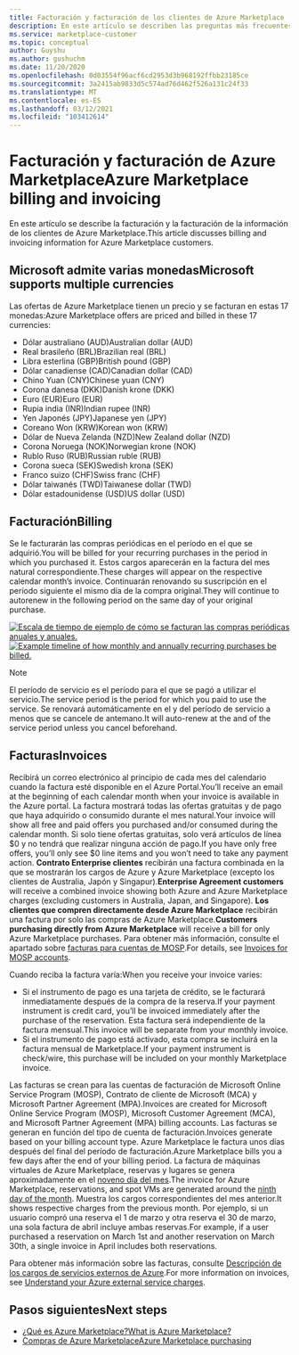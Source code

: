 ```yaml
---
title: Facturación y facturación de los clientes de Azure Marketplace
description: En este artículo se describen las preguntas más frecuentes sobre la facturación y la facturación de los clientes de Azure Marketplace.
ms.service: marketplace-customer
ms.topic: conceptual
author: Guyshu
ms.author: gushuchm
ms.date: 11/20/2020
ms.openlocfilehash: 0d03554f96acf6cd2953d3b968192ffbb23185ce
ms.sourcegitcommit: 3a2415ab9833d5c574ad76d462f526a131c24f33
ms.translationtype: MT
ms.contentlocale: es-ES
ms.lasthandoff: 03/12/2021
ms.locfileid: "103412614"
---
```

# <a name="azure-marketplace-billing-and-invoicing"></a><span data-ttu-id="13fd8-103">Facturación y facturación de Azure Marketplace</span><span class="sxs-lookup"><span data-stu-id="13fd8-103">Azure Marketplace billing and invoicing</span></span>

<span data-ttu-id="13fd8-104">En este artículo se describe la facturación y la facturación de la información de los clientes de Azure Marketplace.</span><span class="sxs-lookup"><span data-stu-id="13fd8-104">This article discusses billing and invoicing information for Azure Marketplace customers.</span></span>

## <a name="microsoft-supports-multiple-currencies"></a><span data-ttu-id="13fd8-105">Microsoft admite varias monedas</span><span class="sxs-lookup"><span data-stu-id="13fd8-105">Microsoft supports multiple currencies</span></span>

<span data-ttu-id="13fd8-106">Las ofertas de Azure Marketplace tienen un precio y se facturan en estas 17 monedas:</span><span class="sxs-lookup"><span data-stu-id="13fd8-106">Azure Marketplace offers are priced and billed in these 17 currencies:</span></span>

- <span data-ttu-id="13fd8-107">Dólar australiano (AUD)</span><span class="sxs-lookup"><span data-stu-id="13fd8-107">Australian dollar (AUD)</span></span>
- <span data-ttu-id="13fd8-108">Real brasileño (BRL)</span><span class="sxs-lookup"><span data-stu-id="13fd8-108">Brazilian real (BRL)</span></span>
- <span data-ttu-id="13fd8-109">Libra esterlina (GBP)</span><span class="sxs-lookup"><span data-stu-id="13fd8-109">British pound (GBP)</span></span>
- <span data-ttu-id="13fd8-110">Dólar canadiense (CAD)</span><span class="sxs-lookup"><span data-stu-id="13fd8-110">Canadian dollar (CAD)</span></span>
- <span data-ttu-id="13fd8-111">Chino Yuan (CNY)</span><span class="sxs-lookup"><span data-stu-id="13fd8-111">Chinese yuan (CNY)</span></span>
- <span data-ttu-id="13fd8-112">Corona danesa (DKK)</span><span class="sxs-lookup"><span data-stu-id="13fd8-112">Danish krone (DKK)</span></span>
- <span data-ttu-id="13fd8-113">Euro (EUR)</span><span class="sxs-lookup"><span data-stu-id="13fd8-113">Euro (EUR)</span></span>
- <span data-ttu-id="13fd8-114">Rupia india (INR)</span><span class="sxs-lookup"><span data-stu-id="13fd8-114">Indian rupee (INR)</span></span>
- <span data-ttu-id="13fd8-115">Yen Japonés (JPY)</span><span class="sxs-lookup"><span data-stu-id="13fd8-115">Japanese yen (JPY)</span></span>
- <span data-ttu-id="13fd8-116">Coreano Won (KRW)</span><span class="sxs-lookup"><span data-stu-id="13fd8-116">Korean won (KRW)</span></span>
- <span data-ttu-id="13fd8-117">Dólar de Nueva Zelanda (NZD)</span><span class="sxs-lookup"><span data-stu-id="13fd8-117">New Zealand dollar (NZD)</span></span>
- <span data-ttu-id="13fd8-118">Corona Noruega (NOK)</span><span class="sxs-lookup"><span data-stu-id="13fd8-118">Norwegian krone (NOK)</span></span>
- <span data-ttu-id="13fd8-119">Rublo Ruso (RUB)</span><span class="sxs-lookup"><span data-stu-id="13fd8-119">Russian ruble (RUB)</span></span>
- <span data-ttu-id="13fd8-120">Corona sueca (SEK)</span><span class="sxs-lookup"><span data-stu-id="13fd8-120">Swedish krona (SEK)</span></span>
- <span data-ttu-id="13fd8-121">Franco suizo (CHF)</span><span class="sxs-lookup"><span data-stu-id="13fd8-121">Swiss franc (CHF)</span></span>
- <span data-ttu-id="13fd8-122">Dólar taiwanés (TWD)</span><span class="sxs-lookup"><span data-stu-id="13fd8-122">Taiwanese dollar (TWD)</span></span>
- <span data-ttu-id="13fd8-123">Dólar estadounidense (USD)</span><span class="sxs-lookup"><span data-stu-id="13fd8-123">US dollar (USD)</span></span>

## <a name="billing"></a><span data-ttu-id="13fd8-124">Facturación</span><span class="sxs-lookup"><span data-stu-id="13fd8-124">Billing</span></span>

<span data-ttu-id="13fd8-125">Se le facturarán las compras periódicas en el período en el que se adquirió.</span><span class="sxs-lookup"><span data-stu-id="13fd8-125">You will be billed for your recurring purchases in the period in which you purchased it.</span></span> <span data-ttu-id="13fd8-126">Estos cargos aparecerán en la factura del mes natural correspondiente.</span><span class="sxs-lookup"><span data-stu-id="13fd8-126">These charges will appear on the respective calendar month’s invoice.</span></span> <span data-ttu-id="13fd8-127">Continuarán renovando su suscripción en el período siguiente el mismo día de la compra original.</span><span class="sxs-lookup"><span data-stu-id="13fd8-127">They will continue to autorenew in the following period on the same day of your original purchase.</span></span>

<span data-ttu-id="13fd8-128">[![Escala de tiempo de ejemplo de cómo se facturan las compras periódicas anuales y anuales.](media/billing/billing-charges-recurring.png)](media/billing/billing-charges-recurring.png#lightbox)</span><span class="sxs-lookup"><span data-stu-id="13fd8-128">[![Example timeline of how monthly and annually recurring purchases be billed.](media/billing/billing-charges-recurring.png)](media/billing/billing-charges-recurring.png#lightbox)</span></span>

>[!NOTE]
> <span data-ttu-id="13fd8-129">El período de servicio es el período para el que se pagó a utilizar el servicio.</span><span class="sxs-lookup"><span data-stu-id="13fd8-129">The service period is the period for which you paid to use the service.</span></span> <span data-ttu-id="13fd8-130">Se renovará automáticamente en el y del período de servicio a menos que se cancele de antemano.</span><span class="sxs-lookup"><span data-stu-id="13fd8-130">It will auto-renew at the and of the service period unless you cancel beforehand.</span></span>

## <a name="invoices"></a><span data-ttu-id="13fd8-131">Facturas</span><span class="sxs-lookup"><span data-stu-id="13fd8-131">Invoices</span></span>

<span data-ttu-id="13fd8-132">Recibirá un correo electrónico al principio de cada mes del calendario cuando la factura esté disponible en el Azure Portal.</span><span class="sxs-lookup"><span data-stu-id="13fd8-132">You’ll receive an email at the beginning of each calendar month when your invoice is available in the Azure portal.</span></span> <span data-ttu-id="13fd8-133">La factura mostrará todas las ofertas gratuitas y de pago que haya adquirido o consumido durante el mes natural.</span><span class="sxs-lookup"><span data-stu-id="13fd8-133">Your invoice will show all free and paid offers you purchased and/or consumed during the calendar month.</span></span> <span data-ttu-id="13fd8-134">Si solo tiene ofertas gratuitas, solo verá artículos de línea $0 y no tendrá que realizar ninguna acción de pago.</span><span class="sxs-lookup"><span data-stu-id="13fd8-134">If you have only free offers, you’ll only see $0 line items and you won’t need to take any payment action.</span></span> <span data-ttu-id="13fd8-135">**Contrato Enterprise clientes** recibirán una factura combinada en la que se mostrarán los cargos de Azure y Azure Marketplace (excepto los clientes de Australia, Japón y Singapur).</span><span class="sxs-lookup"><span data-stu-id="13fd8-135">**Enterprise Agreement customers** will receive a combined invoice showing both Azure and Azure Marketplace charges (excluding customers in Australia, Japan, and Singapore).</span></span> <span data-ttu-id="13fd8-136">**Los clientes que compren directamente desde Azure Marketplace** recibirán una factura por solo las compras de Azure Marketplace.</span><span class="sxs-lookup"><span data-stu-id="13fd8-136">**Customers purchasing directly from Azure Marketplace** will receive a bill for only Azure Marketplace purchases.</span></span> <span data-ttu-id="13fd8-137">Para obtener más información, consulte el apartado sobre [facturas para cuentas de MOSP](/azure/cost-management-billing/understand/download-azure-invoice#invoices-for-mosp-billing-accounts).</span><span class="sxs-lookup"><span data-stu-id="13fd8-137">For details, see [Invoices for MOSP accounts](/azure/cost-management-billing/understand/download-azure-invoice#invoices-for-mosp-billing-accounts).</span></span>

<span data-ttu-id="13fd8-138">Cuando reciba la factura varía:</span><span class="sxs-lookup"><span data-stu-id="13fd8-138">When you receive your invoice varies:</span></span>

- <span data-ttu-id="13fd8-139">Si el instrumento de pago es una tarjeta de crédito, se le facturará inmediatamente después de la compra de la reserva.</span><span class="sxs-lookup"><span data-stu-id="13fd8-139">If your payment instrument is credit card, you’ll be invoiced immediately after the purchase of the reservation.</span></span> <span data-ttu-id="13fd8-140">Esta factura será independiente de la factura mensual.</span><span class="sxs-lookup"><span data-stu-id="13fd8-140">This invoice will be separate from your monthly invoice.</span></span>
- <span data-ttu-id="13fd8-141">Si el instrumento de pago está activado, esta compra se incluirá en la factura mensual de Marketplace.</span><span class="sxs-lookup"><span data-stu-id="13fd8-141">If your payment instrument is check/wire, this purchase will be included on your monthly Marketplace invoice.</span></span>

<span data-ttu-id="13fd8-142">Las facturas se crean para las cuentas de facturación de Microsoft Online Service Program (MOSP), Contrato de cliente de Microsoft (MCA) y Microsoft Partner Agreement (MPA).</span><span class="sxs-lookup"><span data-stu-id="13fd8-142">Invoices are created for Microsoft Online Service Program (MOSP), Microsoft Customer Agreement (MCA), and Microsoft Partner Agreement (MPA) billing accounts.</span></span> <span data-ttu-id="13fd8-143">Las facturas se generan en función del tipo de cuenta de facturación.</span><span class="sxs-lookup"><span data-stu-id="13fd8-143">Invoices generate based on your billing account type.</span></span> <span data-ttu-id="13fd8-144">Azure Marketplace le factura unos días después del final del período de facturación.</span><span class="sxs-lookup"><span data-stu-id="13fd8-144">Azure Marketplace bills you a few days after the end of your billing period.</span></span> <span data-ttu-id="13fd8-145">La factura de máquinas virtuales de Azure Marketplace, reservas y lugares se genera aproximadamente en el [noveno día del mes](/azure/cost-management-billing/understand/download-azure-invoice#invoices-for-mosp-billing-accounts).</span><span class="sxs-lookup"><span data-stu-id="13fd8-145">The invoice for Azure Marketplace, reservations, and spot VMs are generated around the [ninth day of the month](/azure/cost-management-billing/understand/download-azure-invoice#invoices-for-mosp-billing-accounts).</span></span> <span data-ttu-id="13fd8-146">Muestra los cargos correspondientes del mes anterior.</span><span class="sxs-lookup"><span data-stu-id="13fd8-146">It shows respective charges from the previous month.</span></span> <span data-ttu-id="13fd8-147">Por ejemplo, si un usuario compró una reserva el 1 de marzo y otra reserva el 30 de marzo, una sola factura de abril incluye ambas reservas.</span><span class="sxs-lookup"><span data-stu-id="13fd8-147">For example, if a user purchased a reservation on March 1st and another reservation on March 30th, a single invoice in April includes both reservations.</span></span>

<span data-ttu-id="13fd8-148">Para obtener más información sobre las facturas, consulte [Descripción de los cargos de servicios externos de Azure](/azure/cost-management-billing/understand/understand-azure-marketplace-charges).</span><span class="sxs-lookup"><span data-stu-id="13fd8-148">For more information on invoices, see [Understand your Azure external service charges](/azure/cost-management-billing/understand/understand-azure-marketplace-charges).</span></span>

## <a name="next-steps"></a><span data-ttu-id="13fd8-149">Pasos siguientes</span><span class="sxs-lookup"><span data-stu-id="13fd8-149">Next steps</span></span>

- [<span data-ttu-id="13fd8-150">¿Qué es Azure Marketplace?</span><span class="sxs-lookup"><span data-stu-id="13fd8-150">What is Azure Marketplace?</span></span>](azure-marketplace-overview.md)
- [<span data-ttu-id="13fd8-151">Compras de Azure Marketplace</span><span class="sxs-lookup"><span data-stu-id="13fd8-151">Azure Marketplace purchasing</span></span>](azure-purchasing-invoicing.md)
